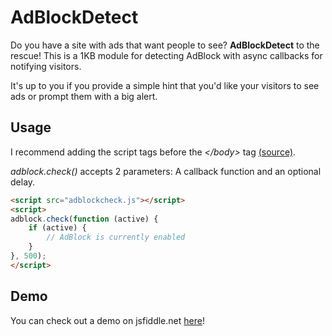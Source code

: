 # AdBlockDetect

Do you have a site with ads that want people to see? **AdBlockDetect** to the rescue! This is a 1KB module for detecting AdBlock with async callbacks for notifying visitors.

It's up to you if you provide a simple hint that you'd like your visitors to see ads or prompt them with a big alert.

## Usage

I recommend adding the script tags before the _\</body>_ tag [(source)](https://developer.yahoo.com/performance/rules.html#js_bottom).

_adblock.check()_ accepts 2 parameters: A callback function and an optional delay. 

```html
<script src="adblockcheck.js"></script>
<script>
adblock.check(function (active) {
    if (active) {
        // AdBlock is currently enabled
    }
}, 500);
</script>
```

## Demo

You can check out a demo on jsfiddle.net [here](http://jsfiddle.net/jillesme/ejq98wem/)!
